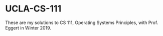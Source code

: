 # UCLA-CS-111
 These are my solutions to CS 111, Operating Systems Principles, with Prof. Eggert in Winter 2019.
